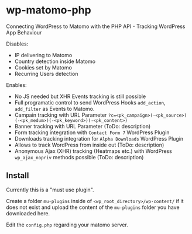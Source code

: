 # wp-matomo-php
Connecting WordPress to Matomo with the PHP API - Tracking WordPress App Behaviour

Disables:
* IP delivering to Matomo
* Country detection inside Matomo
* Cookies set by Matomo
* Recurring Users detection

Enables:
* No JS needed but XHR Events tracking is still possible
* Full programatic control to send WordPress Hooks `add_action`, `add_filter` as Events to Matomo.
* Campain tracking with URL Parameter `?c=<pk_campaign>(-<pk_source>)(-<pk_medum>)(-<pk_keyword>)(-<pk_content>)` 
* Banner tracking with URL Parameter (ToDo: description)
* Form tracking integration with `Contact Form 7` WordPress Plugin
* Downloads tracking integration for `Alpha Downloads` WordPress Plugin
* Allows to track WordPress from inside out (ToDo: description)
* Anonymous Ajax (XHR) tracking (Heatmaps etc.) with WordPress `wp_ajax_nopriv` methods possible (ToDo: description)

## Install

Currently this is a "must use plugin".

Create a folder `mu-plugins` inside of `<wp_root_directory>/wp-content/` if it does not exist and upload the content of the `mu-plugins` folder you have downloaded here.

Edit the `config.php` regarding your matomo server.
